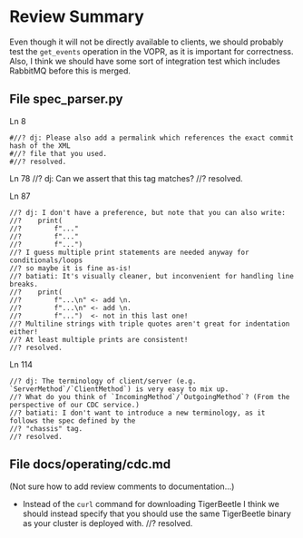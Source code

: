 # Review Summary

Even though it will not be directly available to clients, we should probably test the `get_events` operation in the VOPR, as it is important for correctness.
Also, I think we should have some sort of integration test which includes RabbitMQ before this is merged.

## File spec_parser.py

Ln 8
```
#//? dj: Please also add a permalink which references the exact commit hash of the XML
#//? file that you used.
#//? resolved.
```

Ln 78
//? dj: Can we assert that this tag matches?
//? resolved.

Ln 87
```
//? dj: I don't have a preference, but note that you can also write:
//?    print(
//?        f"..."
//?        f"..."
//?        f"...")
//? I guess multiple print statements are needed anyway for conditionals/loops
//? so maybe it is fine as-is!
//? batiati: It's visually cleaner, but inconvenient for handling line breaks.
//?    print(
//?        f"...\n" <- add \n.
//?        f"...\n" <- add \n.
//?        f"...")  <- not in this last one!
//? Multiline strings with triple quotes aren't great for indentation either!
//? At least multiple prints are consistent!
//? resolved.
```

Ln 114
```
//? dj: The terminology of client/server (e.g. `ServerMethod`/`ClientMethod`) is very easy to mix up.
//? What do you think of `IncomingMethod`/`OutgoingMethod`? (From the perspective of our CDC service.)
//? batiati: I don't want to introduce a new terminology, as it follows the spec defined by the
//? "chassis" tag.
//? resolved.
```
## File docs/operating/cdc.md

(Not sure how to add review comments to documentation...)

- Instead of the `curl` command for downloading TigerBeetle I think we should instead specify that you should use the same TigerBeetle binary as your cluster is deployed with.
//? resolved.
